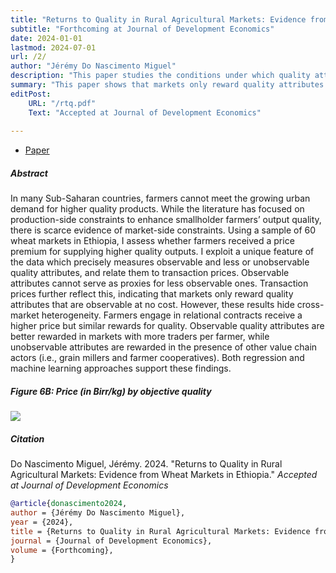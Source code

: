 ```yaml
---
title: "Returns to Quality in Rural Agricultural Markets: Evidence from Wheat Markets in Ethiopia, acctepted at JDE." 
subtitle: "Forthcoming at Journal of Development Economics"
date: 2024-01-01
lastmod: 2024-07-01
url: /2/
author: "Jérémy Do Nascimento Miguel"
description: "This paper studies the conditions under which quality attributes are rewarded on local agricultural markets. Accepted in JDE, 2024." 
summary: "This paper shows that markets only reward quality attributes that are observable at no cost. However, these results hide cross-market heterogeneity. Farmers engage in relational contracts receive a higher price but similar rewards for quality. Observable quality attributes are better rewarded in markets with more traders per farmer, while unobservable attributes are rewarded in the presence of other value chain actors." 
editPost:
    URL: "/rtq.pdf"
    Text: "Accepted at Journal of Development Economics"
    
---
```


<div class="thinline"></div>

+ [Paper](/rtq.pdf)

<div class="thinline"></div>

##### Abstract

In many Sub-Saharan countries, farmers cannot meet the growing urban demand for higher quality products. While the literature has focused on production-side constraints to enhance smallholder farmers’ output quality, there is scarce evidence of market-side constraints. Using a sample of 60 wheat markets in Ethiopia, I assess whether farmers received a price premium for supplying higher quality outputs. I exploit a unique feature of the data which precisely measures observable and less or unobservable quality attributes, and relate them to transaction prices. Observable attributes cannot serve as proxies for less observable ones. Transaction prices further reflect this, indicating that markets only reward quality attributes that are observable at no cost. However, these results hide cross-market heterogeneity. Farmers engage in relational contracts receive a higher price but similar rewards for quality. Observable quality attributes are better rewarded in markets with more traders per farmer, while unobservable attributes are rewarded in the presence of other value chain actors (i.e., grain millers and farmer cooperatives). Both regression and machine learning approaches support these findings.

<div class="thinline"></div>

##### Figure 6B:  Price (in Birr/kg) by objective quality

![](/2a.png)

<div class="thinline"></div>

##### Citation

Do Nascimento Miguel, Jérémy. 2024. "Returns to Quality in Rural Agricultural Markets: Evidence from Wheat Markets in Ethiopia." *Accepted at Journal of Development Economics* 

```BibTeX
@article{donascimento2024,
author = {Jérémy Do Nascimento Miguel},
year = {2024},
title = {Returns to Quality in Rural Agricultural Markets: Evidence from Wheat Markets in Ethiopia},
journal = {Journal of Development Economics},
volume = {Forthcoming},
}
```

<div class="thinline"></div>
